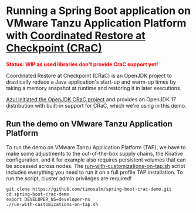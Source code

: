 # Running a Spring Boot application on VMware Tanzu Application Platform with [Coordinated Restore at Checkpoint (CRaC)](https://openjdk.org/projects/crac/)

<span style="color:red">**Status: WIP as used libraries don't provide CraC support yet!**</span>

Coordinated Restore at Checkpoint (CRaC) is an OpenJDK project to drastically reduce a Java application's start-up and warm-up times by taking a memory snapshot at runtime and restoring it in later executions.

[Azul initiated the OpenJDK CRaC project](https://www.azul.com/products/components/crac/) and provides an OpenJDK 17 distribution with built-in support for CRaC, which we're using in this demo.

## Run the demo on VMware Tanzu Application Platform

To run the demo on VMware Tanzu Application Platform (TAP), we have to make some adjustments to the out-of-the-box supply chains, the Knative configuration, and it for example also requires persistent volumes that can be accessed across nodes. The [run-with-customizations-on-tap.sh](run-with-customizations-on-tap.sh) script includes everything you need to run it on a full profile TAP installation. To run the script, cluster admin privileges are required!

```
git clone https://github.com/timosalm/spring-boot-crac-demo.git
cd spring-boot-crac-demo
export DEVELOPER_NS=developer-ns
./run-with-customizations-on-tap.sh
```
